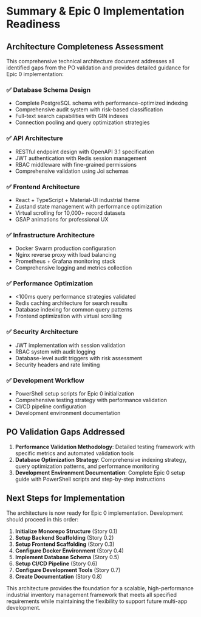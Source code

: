 # Summary & Epic 0 Implementation Readiness

## Architecture Completeness Assessment

This comprehensive technical architecture document addresses all identified gaps from the PO validation and provides detailed guidance for Epic 0 implementation:

### ✅ Database Schema Design
- Complete PostgreSQL schema with performance-optimized indexing
- Comprehensive audit system with risk-based classification
- Full-text search capabilities with GIN indexes
- Connection pooling and query optimization strategies

### ✅ API Architecture
- RESTful endpoint design with OpenAPI 3.1 specification
- JWT authentication with Redis session management
- RBAC middleware with fine-grained permissions
- Comprehensive validation using Joi schemas

### ✅ Frontend Architecture
- React + TypeScript + Material-UI industrial theme
- Zustand state management with performance optimization
- Virtual scrolling for 10,000+ record datasets
- GSAP animations for professional UX

### ✅ Infrastructure Architecture
- Docker Swarm production configuration
- Nginx reverse proxy with load balancing
- Prometheus + Grafana monitoring stack
- Comprehensive logging and metrics collection

### ✅ Performance Optimization
- <100ms query performance strategies validated
- Redis caching architecture for search results
- Database indexing for common query patterns
- Frontend optimization with virtual scrolling

### ✅ Security Architecture
- JWT implementation with session validation
- RBAC system with audit logging
- Database-level audit triggers with risk assessment
- Security headers and rate limiting

### ✅ Development Workflow
- PowerShell setup scripts for Epic 0 initialization
- Comprehensive testing strategy with performance validation
- CI/CD pipeline configuration
- Development environment documentation

## PO Validation Gaps Addressed

1. **Performance Validation Methodology**: Detailed testing framework with specific metrics and automated validation tools
2. **Database Optimization Strategy**: Comprehensive indexing strategy, query optimization patterns, and performance monitoring
3. **Development Environment Documentation**: Complete Epic 0 setup guide with PowerShell scripts and step-by-step instructions

## Next Steps for Implementation

The architecture is now ready for Epic 0 implementation. Development should proceed in this order:

1. **Initialize Monorepo Structure** (Story 0.1)
2. **Setup Backend Scaffolding** (Story 0.2)
3. **Setup Frontend Scaffolding** (Story 0.3)
4. **Configure Docker Environment** (Story 0.4)
5. **Implement Database Schema** (Story 0.5)
6. **Setup CI/CD Pipeline** (Story 0.6)
7. **Configure Development Tools** (Story 0.7)
8. **Create Documentation** (Story 0.8)

This architecture provides the foundation for a scalable, high-performance industrial inventory management framework that meets all
specified requirements while maintaining the flexibility to support future multi-app development.
